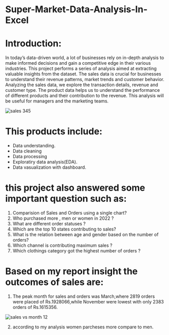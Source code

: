 # Super-Market-Data-Analysis-In-Excel

# Introduction:

In today’s data-driven world, a lot of businesses rely on in-depth analysis to make informed decisions and gain a competitive edge in their various industries. This project performs a series of analysis aimed at extracting valuable insights from the dataset. The sales data is crucial for businesses to understand their revenue patterns, market trends and customer behavior. Analyzing the sales data, we explore the transaction details, revenue and customer type. The product data helps us to understand the performance of different products and their contribution to the revenue. This analysis will be useful for managers and the marketing teams.

![sales 345](https://github.com/Shirin997/Super-Market-Data-Analysis/assets/157870774/4943616d-3d4b-4f2e-803b-2e5d9f3067b1)

# This products include:

- Data understanding.
- Data cleaning
- Data processing
- Exploratiry data analysis(EDA).
- Data vasualization with dashboard.

# this project also answered some important question such as:

1. Comparision of Sales and Orders using a single chart?
2. Who purchased more , men or women in 2022 ?
3. What are different order statuses ?
4. Which are the top 10 states contributing to sales?
5. What is the relation between age and gender based on the number of orders?
6. Which channel is contributing maximum sales ?
7. Which clothings category got the highest number of orders ?

# Based on my report insight the outcomes of sales are:

1. The peak month for sales and orders was March,where 2819 orders were placed of Rs.1928066,while November were lowest with only 2383 orders of Rs.1615356.

![sales vs month 12](https://github.com/Shirin997/Super-Market-Data-Analysis/assets/157870774/1d0f2074-015e-4afc-a4b3-d260c0061fa1)

2. according to my analysis women parcheses more compare to men.
   





